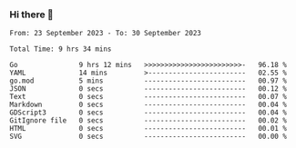 ### Hi there 👋

<!--
**zhumeme/zhumeme** is a ✨ _special_ ✨ repository because its `README.md` (this file) appears on your GitHub profile.

Here are some ideas to get you started:

- 🔭 I’m currently working on ...
- 🌱 I’m currently learning ...
- 👯 I’m looking to collaborate on ...
- 🤔 I’m looking for help with ...
- 💬 Ask me about ...
- 📫 How to reach me: ...
- 😄 Pronouns: ...
- ⚡ Fun fact: ...
-->

<!--START_SECTION:waka-->

```all_time
From: 23 September 2023 - To: 30 September 2023

Total Time: 9 hrs 34 mins

Go               9 hrs 12 mins   >>>>>>>>>>>>>>>>>>>>>>>>-   96.18 %
YAML             14 mins         >------------------------   02.55 %
go.mod           5 mins          -------------------------   00.97 %
JSON             0 secs          -------------------------   00.12 %
Text             0 secs          -------------------------   00.07 %
Markdown         0 secs          -------------------------   00.04 %
GDScript3        0 secs          -------------------------   00.04 %
GitIgnore file   0 secs          -------------------------   00.02 %
HTML             0 secs          -------------------------   00.01 %
SVG              0 secs          -------------------------   00.00 %
```

<!--END_SECTION:waka-->
